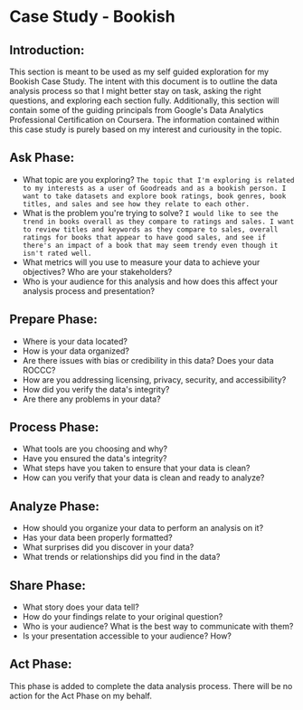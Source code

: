 # Case Study - Bookish

## Introduction:
This section is meant to be used as my self guided exploration for my Bookish Case Study. The intent with this document is to outline the data analysis process
so that I might better stay on task, asking the right questions, and exploring each section fully. Additionally, this section will contain some of the
guiding principals from Google's Data Analytics Professional Certification on Coursera. The information contained within this case study is purely based on my
interest and curiousity in the topic.

## Ask Phase:
- What topic are you exploring? `The topic that I'm exploring is related to my interests as a user of Goodreads and as a bookish person. I want to take
datasets and explore book ratings, book genres, book titles, and sales and see how they relate to each other.`
- What is the problem you're trying to solve? `I would like to see the trend in books overall as they compare to ratings and sales. I want to review titles and keywords as they compare to sales, overall ratings for books that appear to have good sales, and see if there's an impact of a book that may seem trendy even though it isn't rated well.`
- What metrics will you use to measure your data to achieve your objectives? Who are your stakeholders?
- Who is your audience for this analysis and how does this affect your analysis process and presentation?

## Prepare Phase:
- Where is your data located?
- How is your data organized?
- Are there issues with bias or credibility in this data? Does your data ROCCC?
- How are you addressing licensing, privacy, security, and accessibility?
- How did you verify the data's integrity?
- Are there any problems in your data?

## Process Phase:
- What tools are you choosing and why?
- Have you ensured the data's integrity?
- What steps have you taken to ensure that your data is clean?
- How can you verify that your data is clean and ready to analyze?

## Analyze Phase:
- How should you organize your data to perform an analysis on it?
- Has your data been properly formatted?
- What surprises did you discover in your data?
- What trends or relationships did you find in the data?

## Share Phase:
- What story does your data tell?
- How do your findings relate to your original question?
- Who is your audience? What is the best way to communicate with them?
- Is your presentation accessible to your audience? How?

## Act Phase:
This phase is added to complete the data analysis process. There will be no action for the Act Phase on my behalf.
